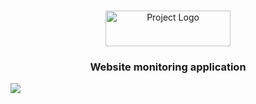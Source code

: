 <br />
<p align="center">
  <a href="https://bugvilla.herokuapp.com">
    <img src="https://github.com/chathurperera/uptime-monitor/blob/main/frontend/src/assets/images/logo.png" alt="Project Logo" width="200" height="57">
  </a>
  <h3 align="center">Website monitoring application</h3>
  <p align="center">
  </p>
</p>

![](https://github.com/chathurperera/uptime-monitor/blob/main/assets/Vite%20%2B%20React.gif)
